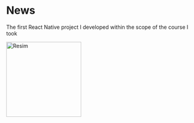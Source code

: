 # News
The first React Native project I developed within the scope of the course I took



<img src="https://github.com/aliahmetbme/News/blob/main/Screenshot_1687634542.png)https://github.com/aliahmetbme/News/blob/main/Screenshot_1687634542.png" alt="Resim" width="200" height="200" />
